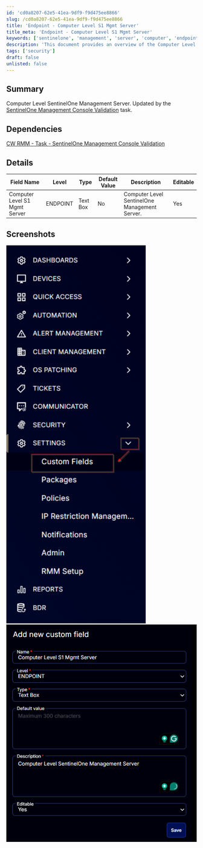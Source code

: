 ```yaml
---
id: 'cd0a8207-62e5-41ea-9df9-f9d475ee8866'
slug: /cd0a8207-62e5-41ea-9df9-f9d475ee8866
title: 'Endpoint - Computer Level S1 Mgmt Server'
title_meta: 'Endpoint - Computer Level S1 Mgmt Server'
keywords: ['sentinelone', 'management', 'server', 'computer', 'endpoint']
description: 'This document provides an overview of the Computer Level SentinelOne Management Server, detailing its dependencies, editable fields, and includes screenshots for better understanding. It is updated by the SentinelOne Management Console Validation task, ensuring accuracy and relevance.'
tags: ['security']
draft: false
unlisted: false
---
```


## Summary

Computer Level SentinelOne Management Server. Updated by the [SentinelOne Management Console Validation](/docs/36cc3fe0-538d-49f8-ba2d-1c09c35df079) task.

## Dependencies

[CW RMM - Task - SentinelOne Management Console Validation](/docs/36cc3fe0-538d-49f8-ba2d-1c09c35df079)

## Details

| Field Name                       | Level    | Type      | Default Value | Description                                 | Editable |
|----------------------------------|----------|-----------|---------------|---------------------------------------------|----------|
| Computer Level S1 Mgmt Server    | ENDPOINT | Text Box  | No            | Computer Level SentinelOne Management Server. | Yes      |

## Screenshots

![Screenshot 1](../../../static/img/docs/cd0a8207-62e5-41ea-9df9-f9d475ee8866/image_1.png)  
![Screenshot 2](../../../static/img/docs/cd0a8207-62e5-41ea-9df9-f9d475ee8866/image_2.png)

